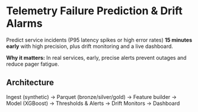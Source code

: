 # Telemetry Failure Prediction & Drift Alarms

Predict service incidents (P95 latency spikes or high error rates) **15 minutes early** with high precision, plus drift monitoring and a live dashboard.

**Why it matters:** In real services, early, precise alerts prevent outages and reduce pager fatigue.

## Architecture
Ingest (synthetic) → Parquet (bronze/silver/gold) → Feature builder → Model (XGBoost) → Thresholds & Alerts → Drift Monitors → Dashboard

